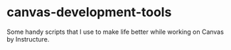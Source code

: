 canvas-development-tools
========================

Some handy scripts that I use to make life better while working on Canvas by Instructure.
